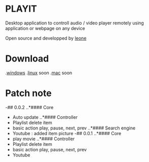 # PLAYIT
Desktop application to controll audio / video player remotely using application or webpage on any device

Open source and developped by [leone](http://leone-dev.com/)

# Download
.[windows](http://leone-dev.com/playit)
.[linux](http://leone-dev.com/playit) soon
.[mac](http://leone-dev.com/playit) soon

# Patch note
-## 0.0.2
..*#### Core
- Auto update
..*#### Controller
- Playlist delete item
- basic action play, pause, next, prev
..*#### Search engine
- Youtube : added item picture
-## 0.0.1
..*#### Core
- play movie
..*#### Controller
- Playlist delete item
- basic action play, pause, next, prev
- Youtube